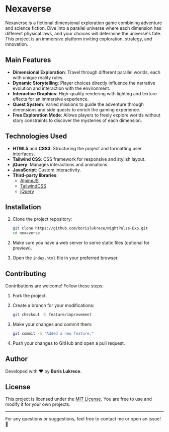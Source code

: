 # Nexaverse

Nexaverse is a fictional dimensional exploration game combining adventure and science fiction. Dive into a parallel universe where each dimension has different physical laws, and your choices will determine the universe's fate. This project is an immersive platform inviting exploration, strategy, and innovation.

## Main Features

- **Dimensional Exploration**: Travel through different parallel worlds, each with unique reality rules.
- **Dynamic Storytelling**: Player choices directly influence the narrative evolution and interaction with the environment.
- **Interactive Graphics**: High-quality rendering with lighting and texture effects for an immersive experience.
- **Quest System**: Varied missions to guide the adventure through dimensions and side quests to enrich the gaming experience.
- **Free Exploration Mode**: Allows players to freely explore worlds without story constraints to discover the mysteries of each dimension.

## Technologies Used

- **HTML5** and **CSS3**: Structuring the project and formatting user interfaces.
- **Tailwind CSS**: CSS framework for responsive and stylish layout.
- **jQuery**: Manages interactions and animations.
- **JavaScript**: Custom interactivity.
- **Third-party libraries**:
  - [AlpineJS](https://alpinejs.dev/)
  - [TailwindCSS](https://tailwindcss.com/)
  - [jQuery](https://jquery.com/)

## Installation

1. Clone the project repository:

   ```bash
   git clone https://github.com/borislukrece/NightPulse-Exp.git
   cd nexaverse
   ```

2. Make sure you have a web server to serve static files (optional for preview).

3. Open the `index.html` file in your preferred browser.

## Contributing

Contributions are welcome! Follow these steps:

1. Fork the project.
2. Create a branch for your modifications:

   ```bash
   git checkout -b feature/improvement
   ```

3. Make your changes and commit them:

   ```bash
   git commit -m "Added a new feature."
   ```

4. Push your changes to GitHub and open a pull request.

## Author

Developed with ❤️ by **Boris Lukrece**.

## License

This project is licensed under the [MIT License](LICENSE). You are free to use and modify it for your own projects.

---

For any questions or suggestions, feel free to contact me or open an issue! 🚀
